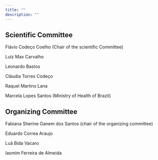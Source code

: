 ```yaml
---
title: ""
description: ""
---
```


## Scientific Committee

Flávio Codeço Coelho (Chair of the scientific Committee)

Luiz Max Carvalho

Leonardo Bastos 

Cláudia Torres Codeço 

Raquel Martins Lana 

Marcela Lopes Santos (Ministry of Health of Brazil)

## Organizing Committee

Fabiana Sherine Ganem dos Santos  (chair of the organizing committee)

Eduardo Correa Araujo 

Luã Bida Vacaro

Iasmim Ferreira de Almeida 